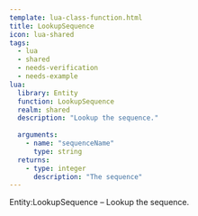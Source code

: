 ```yaml
---
template: lua-class-function.html
title: LookupSequence
icon: lua-shared
tags:
  - lua
  - shared
  - needs-verification
  - needs-example
lua:
  library: Entity
  function: LookupSequence
  realm: shared
  description: "Lookup the sequence."
  
  arguments:
    - name: "sequenceName"
      type: string
  returns:
    - type: integer
      description: "The sequence"
---
```


<div class="lua__search__keywords">
Entity:LookupSequence &#x2013; Lookup the sequence.
</div>
